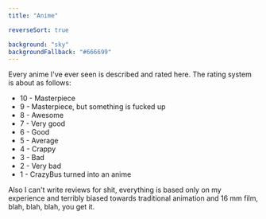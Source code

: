 ```yaml
---
title: "Anime"

reverseSort: true

background: "sky"
backgroundFallback: "#666699"
---
```


Every anime I've ever seen is described and rated here. The rating
system is about as follows:

* 10 - Masterpiece
* 9 - Masterpiece, but something is fucked up
* 8 - Awesome
* 7 - Very good
* 6 - Good
* 5 - Average
* 4 - Crappy
* 3 - Bad
* 2 - Very bad
* 1 - CrazyBus turned into an anime

Also I can't write reviews for shit, everything is based only on my
experience and terribly biased towards traditional animation and 16 mm
film, blah, blah, blah, you get it.
